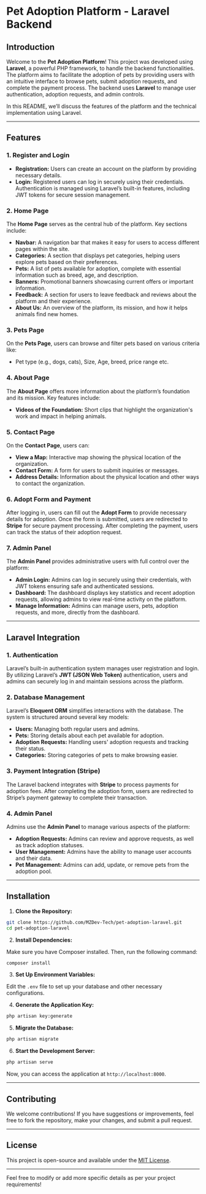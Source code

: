 
# Pet Adoption Platform - Laravel Backend

## Introduction

Welcome to the **Pet Adoption Platform**! This project was developed using **Laravel**, a powerful PHP framework, to handle the backend functionalities. The platform aims to facilitate the adoption of pets by providing users with an intuitive interface to browse pets, submit adoption requests, and complete the payment process. The backend uses **Laravel** to manage user authentication, adoption requests, and admin controls.

In this README, we’ll discuss the features of the platform and the technical implementation using Laravel.

---

## Features

### 1. **Register and Login**

- **Registration:** Users can create an account on the platform by providing necessary details.
- **Login:** Registered users can log in securely using their credentials. Authentication is managed using Laravel’s built-in features, including JWT tokens for secure session management.

### 2. **Home Page**

The **Home Page** serves as the central hub of the platform. Key sections include:
- **Navbar:** A navigation bar that makes it easy for users to access different pages within the site.
- **Categories:** A section that displays pet categories, helping users explore pets based on their preferences.
- **Pets:** A list of pets available for adoption, complete with essential information such as breed, age, and description.
- **Banners:** Promotional banners showcasing current offers or important information.
- **Feedback:** A section for users to leave feedback and reviews about the platform and their experience.
- **About Us:** An overview of the platform, its mission, and how it helps animals find new homes.


### 3. **Pets Page**

On the **Pets Page**, users can browse and filter pets based on various criteria like:
- Pet type (e.g., dogs, cats), Size, Age, breed, price range etc.

### 4. **About Page**

The **About Page** offers more information about the platform’s foundation and its mission. Key features include:
- **Videos of the Foundation:** Short clips that highlight the organization's work and impact in helping animals.


### 5. **Contact Page**

On the **Contact Page**, users can:
- **View a Map:** Interactive map showing the physical location of the organization.
- **Contact Form:** A form for users to submit inquiries or messages.
- **Address Details:** Information about the physical location and other ways to contact the organization.

### 6. **Adopt Form and Payment**

After logging in, users can fill out the **Adopt Form** to provide necessary details for adoption. Once the form is submitted, users are redirected to **Stripe** for secure payment processing. After completing the payment, users can track the status of their adoption request.

### 7. **Admin Panel**

The **Admin Panel** provides administrative users with full control over the platform:
- **Admin Login:** Admins can log in securely using their credentials, with JWT tokens ensuring safe and authenticated sessions.
- **Dashboard:** The dashboard displays key statistics and recent adoption requests, allowing admins to view real-time activity on the platform.
- **Manage Information:** Admins can manage users, pets, adoption requests, and more, directly from the dashboard.

---

## Laravel Integration

### 1. **Authentication**

Laravel’s built-in authentication system manages user registration and login. By utilizing Laravel’s **JWT (JSON Web Token)** authentication, users and admins can securely log in and maintain sessions across the platform.

### 2. **Database Management**

Laravel’s **Eloquent ORM** simplifies interactions with the database. The system is structured around several key models:
- **Users:** Managing both regular users and admins.
- **Pets:** Storing details about each pet available for adoption.
- **Adoption Requests:** Handling users' adoption requests and tracking their status.
- **Categories:** Storing categories of pets to make browsing easier.

### 3. **Payment Integration (Stripe)**

The Laravel backend integrates with **Stripe** to process payments for adoption fees. After completing the adoption form, users are redirected to Stripe’s payment gateway to complete their transaction.

### 4. **Admin Panel**

Admins use the **Admin Panel** to manage various aspects of the platform:
- **Adoption Requests:** Admins can review and approve requests, as well as track adoption statuses.
- **User Management:** Admins have the ability to manage user accounts and their data.
- **Pet Management:** Admins can add, update, or remove pets from the adoption pool.

---

## Installation

1. **Clone the Repository:**

```bash
git clone https://github.com/MZDev-Tech/pet-adoption-laravel.git
cd pet-adoption-laravel
```

2. **Install Dependencies:**

Make sure you have Composer installed. Then, run the following command:

```bash
composer install
```

3. **Set Up Environment Variables:**

Edit the `.env` file to set up your database and other necessary configurations.

4. **Generate the Application Key:**

```bash
php artisan key:generate
```

5. **Migrate the Database:**

```bash
php artisan migrate
```

6. **Start the Development Server:**

```bash
php artisan serve
```

Now, you can access the application at `http://localhost:8000`.

---

## Contributing

We welcome contributions! If you have suggestions or improvements, feel free to fork the repository, make your changes, and submit a pull request.

---

## License

This project is open-source and available under the [MIT License](LICENSE).

---

Feel free to modify or add more specific details as per your project requirements!
